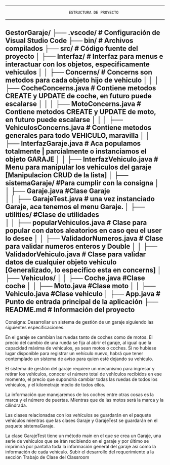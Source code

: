 ---------------------------------------------------------------------------------------------------
                                ESTRUCTURA DE PROYECTO
---------------------------------------------------------------------------------------------------
GestorGaraje/
├── .vscode/                # Configuración de Visual Studio Code
├── bin/                    # Archivos compilados
├── src/                    # Código fuente del proyecto
│   ├── Interfaz/                  # Interfaz para menus e interactuar con los objetos, especificamente vehiculos
│   │   ├── Concerns/              # Concerns son metodos para cada objeto hijo de vehiculo
│   │   │   ├── CocheConcerns.java          # Contiene metodos CREATE y UPDATE de coche, en futuro puede escalarse
│   │   │   ├── MotoConcerns.java           # Contiene metodos CREATE y UPDATE de moto, en futuro puede escalarse
│   │   │   ├── VehiculosConcerns.java      # Contiene metodos generales para todo VEHICULO, maravilla
│   │   ├── InterfazGaraje.java           # Aca populamos totalmente | parcialmente  o instanciamos el objeto GARAJE
│   │   ├── InterfazVehiculo.java         # Menu para manipular los vehiculos del garaje [Manipulacion CRUD de la lista]
│   ├── sistemaGaraje/             #Para cumplir con la consigna
│   │   ├── Garaje.java                     #Clase Garaje              
│   │   ├── GarajeTest.java                 # una vez instanciado Garaje, aca tenemos el menu Garaje.
│   ├── utilities/                 #Clase de utilidades                          
│   │   ├── popularVehiculos.java           # Clase para popular con datos aleatorios en caso qeu el user lo desee
│   │   ├── ValidadorNumeros.java           # Clase para validar numeros enteros y Double
│   │   ├── ValidadorVehiculo.java          # Clase para validar datos de cualquier objeto vehiculo [Generalizado, lo especifico esta en concerns]
│   ├── Vehiculos/
│   │   ├── Coche.java               #Clase coche
│   │   ├── Moto.java                #Clase moto
│   │   ├── Vehiculo.java            #Clase vehiculo
│   ├── App.java                     # Punto de entrada principal de la aplicación
├── README.md                        # Información del proyecto
---------------------------------------------------------------------------------------------------

Consigna: 
Desarrollar un sistema de gestión de un garaje siguiendo las siguientes
especificaciones.

En el garaje se cambian las ruedas tanto de coches como de motos. El precio del
cambio de una rueda se fija al abrir el garaje, al igual que la capacidad máxima de vehículos, ya
sean motos o coches. Si no hubiese lugar disponible para registrar un vehículo nuevo, habrá
que tener contemplado un sistema de aviso
para quien esté dejando su vehículo.

El sistema de gestión del garaje requiere un mecanismo para ingresar y retirar los
vehículos, conocer el número total de vehículos recibidos en ese momento, el precio que
supondría cambiar todas las ruedas de todos los vehículos, y el kilometraje medio de todos
ellos.

La información que manejaremos de los coches entre otras cosas es la marca y el
número de puertas. Mientras que de las motos será la marca y la cilindrada. 

Las clases relacionadas con los vehículos se guardarán en el paquete vehículos
mientras que las clases Garaje y GarajeTest se guardarán en el paquete
sistemaGaraje.

La clase GarajeTest tiene un método main en el que se crea un Garaje, una serie de
vehículos que se irán recibiendo en el garaje y por último se imprimirá por pantalla
toda la información general del garaje así como la información de cada vehículo.
Subir el desarrollo del requerimiento a la sección Trabajo de Clase del Classroom 